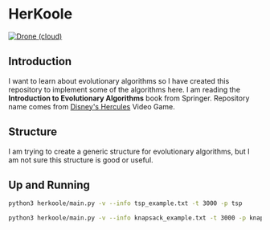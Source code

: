 # HerKoole
[![Drone (cloud)](https://img.shields.io/drone/build/1995parham/HerKoole.svg?style=flat-square)](https://cloud.drone.io/1995parham/HerKoole)

## Introduction
I want to learn about evolutionary algorithms so I have created this repository to implement some of the algorithms here.
I am reading the **Introduction to Evolutionary Algorithms** book from Springer.
Repository name comes from [Disney's Hercules](https://en.wikipedia.org/wiki/Disney's_Hercules_(video_game)) Video Game.

## Structure
I am trying to create a generic structure for evolutionary algorithms, but I am not sure this structure is good or useful.

## Up and Running

```sh
python3 herkoole/main.py -v --info tsp_example.txt -t 3000 -p tsp
```

```sh
python3 herkoole/main.py -v --info knapsack_example.txt -t 3000 -p knapsack
```
